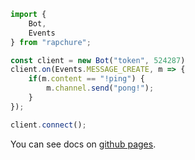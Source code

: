 ```ts
import {
    Bot,
    Events
} from "rapchure";

const client = new Bot("token", 524287)
client.on(Events.MESSAGE_CREATE, m => {
    if(m.content == "!ping") {
        m.channel.send("pong!");
    }
});

client.connect();
```

You can see docs on [github pages](https://master-albania.github.io/Rapchure/).